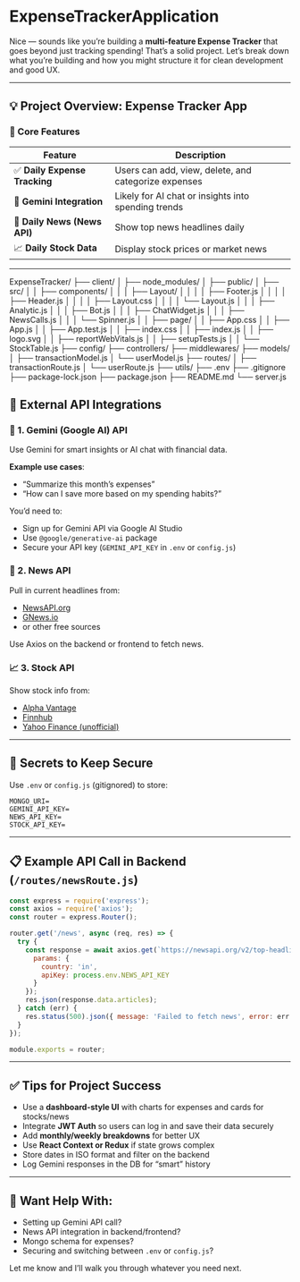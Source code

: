 ﻿# ExpenseTrackerApplication

Nice — sounds like you’re building a **multi-feature Expense Tracker** that goes beyond just tracking spending! That’s a solid project. Let’s break down what you’re building and how you might structure it for clean development and good UX.

---

## 💡 Project Overview: Expense Tracker App

### 🔧 Core Features

| Feature                      | Description                                          |
| ---------------------------- | ---------------------------------------------------- |
| ✅ **Daily Expense Tracking** | Users can add, view, delete, and categorize expenses |
| 🔮 **Gemini Integration**    | Likely for AI chat or insights into spending trends  |
| 📰 **Daily News (News API)** | Show top news headlines daily                        |
| 📈 **Daily Stock Data**      | Display stock prices or market news                  |

---
ExpenseTracker/
├── client/
│   ├── node_modules/
│   ├── public/
│   ├── src/
│   │   ├── components/
│   │   │   ├── Layout/
│   │   │   │   ├── Footer.js
│   │   │   │   ├── Header.js
│   │   │   │   ├── Layout.css
│   │   │   │   └── Layout.js
│   │   │   ├── Analytic.js
│   │   │   ├── Bot.js
│   │   │   ├── ChatWidget.js
│   │   │   ├── NewsCalls.js
│   │   │   └── Spinner.js
│   │   ├── page/
│   │   ├── App.css
│   │   ├── App.js
│   │   ├── App.test.js
│   │   ├── index.css
│   │   ├── index.js
│   │   ├── logo.svg
│   │   ├── reportWebVitals.js
│   │   ├── setupTests.js
│   │   └── StockTable.js
├── config/
├── controllers/
├── middlewares/
├── models/
│   ├── transactionModel.js
│   └── userModel.js
├── routes/
│   ├── transactionRoute.js
│   └── userRoute.js
├── utils/
├── .env
├── .gitignore
├── package-lock.json
├── package.json
├── README.md
└── server.js

## 🔗 External API Integrations

### 🌟 1. **Gemini (Google AI) API**

Use Gemini for smart insights or AI chat with financial data.

**Example use cases**:

* “Summarize this month’s expenses”
* “How can I save more based on my spending habits?”

You’d need to:

* Sign up for Gemini API via Google AI Studio
* Use `@google/generative-ai` package
* Secure your API key (`GEMINI_API_KEY` in `.env` or `config.js`)

### 🔎 2. **News API**

Pull in current headlines from:

* [NewsAPI.org](https://newsapi.org/)
* [GNews.io](https://gnews.io/)
* or other free sources

Use Axios on the backend or frontend to fetch news.

### 📈 3. **Stock API**

Show stock info from:

* [Alpha Vantage](https://www.alphavantage.co/)
* [Finnhub](https://finnhub.io/)
* [Yahoo Finance (unofficial)](https://www.npmjs.com/package/yahoo-finance2)

---

## 🔐 Secrets to Keep Secure

Use `.env` or `config.js` (gitignored) to store:

```env
MONGO_URI=
GEMINI_API_KEY=
NEWS_API_KEY=
STOCK_API_KEY=
```

---

## 📋 Example API Call in Backend (`/routes/newsRoute.js`)

```js
const express = require('express');
const axios = require('axios');
const router = express.Router();

router.get('/news', async (req, res) => {
  try {
    const response = await axios.get(`https://newsapi.org/v2/top-headlines`, {
      params: {
        country: 'in',
        apiKey: process.env.NEWS_API_KEY
      }
    });
    res.json(response.data.articles);
  } catch (err) {
    res.status(500).json({ message: 'Failed to fetch news', error: err.message });
  }
});

module.exports = router;
```

---

## ✅ Tips for Project Success

* Use a **dashboard-style UI** with charts for expenses and cards for stocks/news
* Integrate **JWT Auth** so users can log in and save their data securely
* Add **monthly/weekly breakdowns** for better UX
* Use **React Context or Redux** if state grows complex
* Store dates in ISO format and filter on the backend
* Log Gemini responses in the DB for “smart” history

---

## 🚀 Want Help With:

* Setting up Gemini API call?
* News API integration in backend/frontend?
* Mongo schema for expenses?
* Securing and switching between `.env` or `config.js`?

Let me know and I’ll walk you through whatever you need next.


